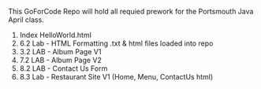 ﻿This GoForCode Repo will hold all requied prework for the Portsmouth Java April class.

1) Index HelloWorld.html
2) 6.2 Lab - HTML Formatting .txt & html files loaded into repo 
3) 3.2 LAB - Album Page V1
4) 7.2 LAB - Album Page V2
5) 8.2 LAB - Contact Us Form
6) 8.3 Lab - Restaurant Site V1 (Home, Menu, ContactUs html)